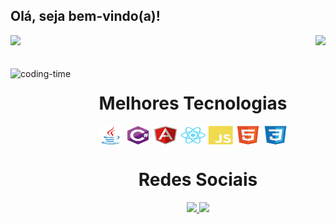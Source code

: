 ## Olá, seja bem-vindo(a)!

<div>

<!-- <div>
  <img src="https://github-readme-stats.vercel.app/api?username=Csf32&show_icons=true&theme=codeSTACKr&include_all_commits=true"/>
  <img align="right" height="200em" src="https://github-readme-stats.vercel.app/api/top-langs/?username=Csf32&layout=compact&langs_count=16&theme=codeSTACKr"/>
</div> -->
<!--   &include_all_commits=true -->
 <img src="https://github-readme-stats.vercel.app/api?username=Csf32&show_icons=true&theme=codeSTACKr&count_public=true&count_public=true"/>
  <img align="right" height="200em" src="https://github-readme-stats.vercel.app/api/top-langs/?username=Csf32&layout=compact&langs_count=16&theme=codeSTACKr"/>
</div>
<br>

<div  align="center"> 
  <div style="display: inline_block"><br>
    <img align="left" height="250" alt="coding-time" src="code.gif">
    <h1 align="center">Melhores Tecnologias</h1>
    <img align="center" height="30" width="40" alt="c-icon" src="https://raw.githubusercontent.com/devicons/devicon/master/icons/java/java-original.svg">
    <img align="center" height="30" width="40" alt="c-icon" src="https://raw.githubusercontent.com/devicons/devicon/master/icons/csharp/csharp-original.svg">
    <img align="center" height="30" width="40" alt="js-icon" src="https://raw.githubusercontent.com/devicons/devicon/master/icons/angularjs/angularjs-original.svg">
    <img align="center" height="30" width="40" alt="js-icon" src="https://raw.githubusercontent.com/devicons/devicon/master/icons/react/react-original.svg">
    <img align="center" height="30" width="40" alt="js-icon"  src="https://raw.githubusercontent.com/devicons/devicon/master/icons/javascript/javascript-plain.svg">
    <img align="center" height="30" width="40" alt="html-icon" src="https://raw.githubusercontent.com/devicons/devicon/master/icons/html5/html5-original.svg">
    <img align="center" height="30" width="40" alt="css-icon" src="https://raw.githubusercontent.com/devicons/devicon/master/icons/css3/css3-original.svg">
     
   </div>
    
  
  <h1 align="center">Redes Sociais</h1>
    <a href = "mailto: kakaf112@gmail.com">
      <img width="30" src="gmail.svg">
    </a>
    <a href = "https://www.linkedin.com/in/caiquesf/">
      <img width="25" src="linkedin.svg">
    </a>
    
</div>
  
